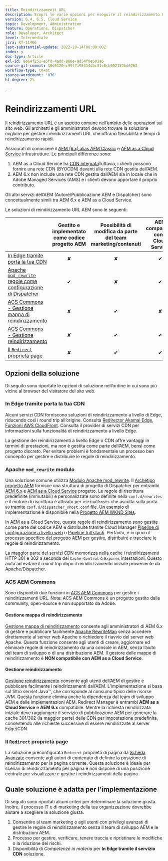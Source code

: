 ```yaml
---
title: Reindirizzamenti URL
description: Scopri le varie opzioni per eseguire il reindirizzamento URL in AEM.
version: 6.4, 6.5, Cloud Service
topic: Development, Administration
feature: Operations, Dispatcher
role: Developer, Architect
level: Intermediate
jira: KT-11466
last-substantial-update: 2022-10-14T00:00:00Z
index: y
doc-type: Article
exl-id: 8e64f251-e5fd-4add-880e-9d54f8e501a6
source-git-commit: 30d6120ec99f7a95414dbc31c0cb002152bd6763
workflow-type: tm+mt
source-wordcount: '876'
ht-degree: 2%

---
```


# Reindirizzamenti URL

Il reindirizzamento URL è un aspetto comune nell’ambito delle operazioni sul sito web. Gli architetti e gli amministratori devono trovare la soluzione migliore per gestire i reindirizzamenti URL che offrano flessibilità e tempi di reindirizzamento rapidi.

Assicurati di conoscere il [AEM (6.x) alias AEM Classic](https://experienceleague.adobe.com/docs/experience-manager-learn/dispatcher-tutorial/chapter-2.html#the-%E2%80%9Clegacy%E2%80%9D-setup) e [AEM as a Cloud Service](https://experienceleague.adobe.com/docs/experience-manager-cloud-service/content/overview/architecture.html#runtime-architecture) infrastrutture. Le principali differenze sono:

1. AEM as a Cloud Service ha [CDN integrata](https://experienceleague.adobe.com/docs/experience-manager-cloud-service/content/implementing/content-delivery/cdn.html)Tuttavia, i clienti possono fornire una rete CDN (BYOCDN) davanti alla rete CDN gestita dall’AEM.
1. AEM 6.x non include una rete CDN gestita dall’AEM sia in locale che in Adobe Managed Services (AMS) e i clienti devono apportare il proprio contributo.

Gli altri servizi dell’AEM (Autore/Pubblicazione AEM e Dispatcher) sono concettualmente simili tra AEM 6.x e AEM as a Cloud Service.

Le soluzioni di reindirizzamento URL AEM sono le seguenti:

|                                                   | Gestito e implementato come codice progetto AEM | Possibilità di modifica da parte del team marketing/contenuti | AEM compatibile con il Cloud Service | Dove avviene l’esecuzione del reindirizzamento |
|---------------------------------------------------|:-----------------------:|:---------------------:|:---------------------:| :---------------------:|
| [In Edge tramite porta la tua CDN](#at-edge-via-bring-your-own-cdn) | ✘ | ✘ | ✔ | Edge/CDN |
| [Apache `mod_rewrite` regole come configurazione di Dispatcher](#apache-mod_rewrite-module) | ✔ | ✘ | ✔ | Dispatcher |
| [ACS Commons - Gestione mappa di reindirizzamento](#redirect-map-manager) | ✘ | ✔ | ✘ | Dispatcher |
| [ACS Commons - Gestione reindirizzamento](#redirect-manager) | ✘ | ✔ | ✔ | AEM |
| [Il `Redirect` proprietà page](#the-redirect-page-property) | ✘ | ✔ | ✔ | AEM |


## Opzioni della soluzione

Di seguito sono riportate le opzioni di soluzione nell’ordine in cui sono più vicine al browser del visitatore del sito web.

### In Edge tramite porta la tua CDN

Alcuni servizi CDN forniscono soluzioni di reindirizzamento a livello di Edge, riducendo così i round trip all’origine. Consulta [Redirector Akamai Edge](https://techdocs.akamai.com/cloudlets/docs/what-edge-redirector), [Funzioni AWS CloudFront](https://docs.aws.amazon.com/AmazonCloudFront/latest/DeveloperGuide/cloudfront-functions.html). Consulta il provider di servizi CDN per informazioni sulla funzionalità di reindirizzamento a livello Edge.

La gestione dei reindirizzamenti a livello Edge o CDN offre vantaggi in termini di prestazioni, ma non è gestita come parte dell’AEM, bensì come progetto discreto. Per evitare problemi è fondamentale un processo ben concepito per gestire e distribuire le regole di reindirizzamento.


### Apache `mod_rewrite` modulo

Una soluzione comune utilizza [Modulo Apache mod_rewrite](https://httpd.apache.org/docs/current/mod/mod_rewrite.html). Il [Archetipo progetto AEM](https://github.com/adobe/aem-project-archetype) fornisce una struttura di progetto di Dispatcher per entrambi [AEM 6.x](https://github.com/adobe/aem-project-archetype/tree/develop/src/main/archetype/dispatcher.ams#file-structure) e [AEM as a Cloud Service](https://github.com/adobe/aem-project-archetype/tree/develop/src/main/archetype/dispatcher.cloud#file-structure) progetto. Le regole di riscrittura predefinite (immutabili) e personalizzate sono definite nella `conf.d/rewrites` e il motore di riscrittura è attivato per `virtualhosts` che ascolta sulla porta `80` tramite `conf.d/dispatcher_vhost.conf` file. Un esempio di implementazione è disponibile nella [Progetto AEM WKND Sites](https://github.com/adobe/aem-guides-wknd/tree/main/dispatcher/src/conf.d/rewrites).

In AEM as a Cloud Service, queste regole di reindirizzamento sono gestite come parte del codice AEM e distribuite tramite Cloud Manager [Pipeline di configurazione a livello web](https://experienceleague.adobe.com/docs/experience-manager-cloud-service/content/implementing/using-cloud-manager/cicd-pipelines/introduction-ci-cd-pipelines.html#web-tier-config-pipelines) o [Pipeline full stack](https://experienceleague.adobe.com/docs/experience-manager-cloud-service/content/implementing/using-cloud-manager/cicd-pipelines/introduction-ci-cd-pipelines.html#full-stack-pipeline). Pertanto, è in gioco il processo specifico del progetto AEM per gestire, distribuire e tracciare le regole di reindirizzamento.

La maggior parte dei servizi CDN memorizza nella cache i reindirizzamenti HTTP 301 e 302 a seconda dei `Cache-Control` o `Expires` intestazioni. Questo aiuta ad evitare il round trip dopo il reindirizzamento iniziale proveniente da Apache/Dispatcher.


### ACS AEM Commons

Sono disponibili due funzioni in [ACS AEM Commons](https://adobe-consulting-services.github.io/acs-aem-commons/) per gestire i reindirizzamenti URL. Nota: ACS AEM Commons è un progetto gestito dalla community, open-source e non supportato da Adobe.

#### Gestione mappa di reindirizzamento

[Gestione mappa di reindirizzamento](https://adobe-consulting-services.github.io/acs-aem-commons/features/redirect-map-manager/index.html) consente agli amministratori di AEM 6.x di gestire e pubblicare facilmente [Apache RewriteMap](https://httpd.apache.org/docs/2.4/rewrite/rewritemap.html) senza accedere direttamente al server web Apache o richiedere il riavvio del server web Apache. Questa funzione consente agli utenti di creare, aggiornare ed eliminare regole di reindirizzamento da una console in AEM, senza l’aiuto del team di sviluppo o di una distribuzione AEM. Il gestore delle mappe di reindirizzamento è **NON compatibile con AEM as a Cloud Service**.

#### Gestione reindirizzamento

[Gestione reindirizzamento](https://adobe-consulting-services.github.io/acs-aem-commons/features/redirect-manager/index.html) consente agli utenti dell’AEM di gestire e pubblicare facilmente i reindirizzamenti dall’AEM. L’implementazione si basa sul filtro servlet Java™, che corrisponde al consumo tipico delle risorse JVM. Questa funzione elimina anche la dipendenza dal team di sviluppo AEM e dalle implementazioni AEM. Redirect Manager è entrambi **AEM as a Cloud Service** e **AEM 6.x** compatibile. Mentre la richiesta reindirizzata iniziale deve raggiungere il servizio di pubblicazione AEM per generare la cache 301/302 (la maggior parte) delle CDN per impostazione predefinita, consentendo alle richieste successive di essere reindirizzate al server Edge/CDN.

### Il `Redirect` proprietà page

La soluzione preconfigurata `Redirect` proprietà di pagina da [Scheda Avanzate](https://experienceleague.adobe.com/docs/experience-manager-cloud-service/content/sites/authoring/fundamentals/page-properties.html#advanced) consente agli autori di contenuto di definire la posizione di reindirizzamento per la pagina corrente. Questa soluzione è ideale per scenari di reindirizzamento per pagina e non dispone di una posizione centrale per visualizzare e gestire i reindirizzamenti della pagina.

## Quale soluzione è adatta per l’implementazione

Di seguito sono riportati alcuni criteri per determinare la soluzione giusta. Inoltre, il processo IT e di marketing della tua organizzazione dovrebbe aiutare a scegliere la soluzione giusta.

1. Consentire al team marketing o agli utenti con privilegi avanzati di gestire le regole di reindirizzamento senza il team di sviluppo AEM e le distribuzioni AEM.
1. Processo per gestire, verificare, tenere traccia e ripristinare le modifiche o la riduzione dei rischi.
1. Disponibilità di _Competenze in materia_ per **In Edge tramite il servizio CDN** soluzione.
